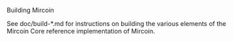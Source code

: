 Building Mircoin

See doc/build-*.md for instructions on building the various
elements of the Mircoin Core reference implementation of Mircoin.
